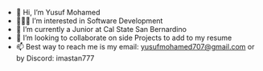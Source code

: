 - 👋 Hi, I’m Yusuf Mohamed
- 👨🏿‍💻 I’m interested in Software Development
- 🌱 I’m currently a Junior at Cal State San Bernardino
- 🧠 I’m looking to collaborate on side Projects to add to my resume
- 📫 Best way to reach me is my email: yusufmohamed707@gmail.com or by Discord: imastan777


<!---
yusmo77/yusmo77 is a ✨ special ✨ repository because its `README.md` (this file) appears on your GitHub profile.
You can click the Preview link to take a look at your changes.
--->
